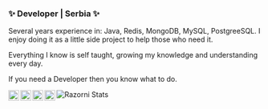 ### ✨ Developer | Serbia ✨

Several years experience in: Java, Redis, MongoDB, MySQL, PostgreeSQL. I enjoy doing it as a little side project to help those who need it.

Everything I know is self taught, growing my knowledge and understanding every day.

If you need a Developer then you know what to do.

<img align="center" src="https://github-readme-stats.anuraghazra1.vercel.app/api?username=razorni&show_icons=true&include_all_commits=true&theme=vision-friendly-dark&count_private=true" alt="Razorni Stats" />

<a href="https://twitter.com/mvnRazorni">
  <img align="left" alt="Twitter" width="21px" src="https://static.namemc.com/i/service/twitter.svg" />
</a>

<a href="https://telegram.me/razorni">
  <img align="left" alt="Telegram" width="21px" src="https://static.namemc.com/i/service/telegram.svg" />
</a>

<a href="https://dsc.bio/razornidev">
  <img align="left" alt="Discord" width="21px" src="https://cdn.iconscout.com/icon/free/png-512/discord-3-569463.png" />
</a>

<a href="https://github.com/Razorni">
  <img align="left" alt="GitHub" width="21px" src="https://upload.wikimedia.org/wikipedia/commons/9/91/Octicons-mark-github.svg" />
</a>



